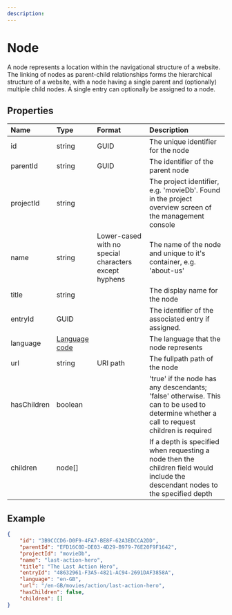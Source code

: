 ```yaml
---
description: 
---
```

# Node

A node represents a location within the navigational structure of a website. The linking of nodes as parent-child relationships forms the hierarchical structure of a website, with a node having a single parent and (optionally) multiple child nodes. A single entry can optionally be assigned to a node.

## Properties

| Name | Type | Format | Description |
| :------- | :--- | :-- | :---------- |
| id | string | GUID | The unique identifier for the node |
| parentId | string | GUID | The identifier of the parent node |
| projectId | string | | The project identifier, e.g. 'movieDb'. Found in the project overview screen of the management console |
| name | string | Lower-cased with no special characters except hyphens | The name of the node and unique to it's container, e.g. 'about-us' |
| title | string | | The display name for the node |
| entryId | GUID | | The identifier of the associated entry if assigned. |
| language | [Language code](/localization.md) | | The language that the node represents |
| url | string | URI path | The fullpath path of the node |
| hasChildren | boolean | | 'true' if the node has any descendants; 'false' otherwise. This can to be used to determine whether a call to request children is required |
| children | node[] | | If a depth is specified when requesting a node then the children field would include the descendant nodes to the specified depth |

## Example

```json
{
    "id": "3B9CCCD6-D0F9-4FA7-BE8F-62A3EDCCA2DD",
    "parentId": "EFD16C0D-DE03-4D29-B979-76E20F9F1642",
    "projectId": "movieDb",
    "name": "last-action-hero",
    "title": "The Last Action Hero",
    "entryId": "48632961-F3A5-4821-AC94-2691DAF3858A",
    "language": "en-GB",
    "url": "/en-GB/movies/action/last-action-hero",
    "hasChildren": false,
    "children": []
}
```